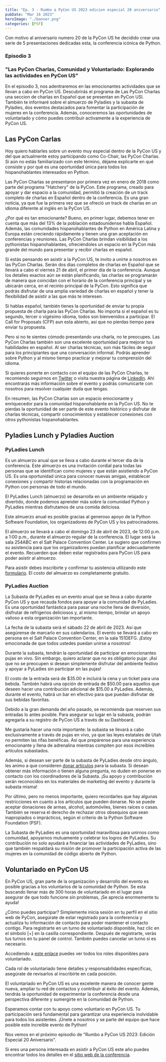 ```yaml
---
title: "Ep. 3 - Rumbo a PyCon US 2023 edicion especial 20 aniversario"
pubDate: "Mar 16 2023"
heroImage: "./banner.png"
categories: [PSF]
---
```


Con motivo al aniversario numero 20 de la PyCon US he decidido crear una serie
de 5 presentaciones dedicadas esta, la conferencia icónica de Python.

### Episodio 3

### "Las PyCon Charlas, Comunidad y Voluntariado: Explorando las actividades en PyCon US"

En el episodio 3, nos adentraremos en las emocionantes actividades que se llevan
a cabo en PyCon US. Descubrirás el programa de Las PyCon Charlas una seccion de
charlas en Español que se presentan en PyCon USl. También te informaré sobre el
almuerzo de Pyladies y la subasta de Pyladies, dos eventos destacados para
fomentar la participación de mujeres en la conferencia. Además, conoceremos las
oportunidades de voluntariado y cómo puedes contribuir activamente a la
experiencia de PyCon US.

## Las PyCon Carlas

Hoy quiero hablarles sobre un evento muy especial dentro de la PyCon US y del
que actualmente estoy participando como Co-Chair, las PyCon Charlas. Si aún no
estás familiarizado con este término, déjame explicarte en qué consiste y por
qué es una oportunidad única para todos los hispanohablantes interesados en
Python.

Las PyCon Charlas se presentaron por primera vez en enero de 2018 como parte del
programa "Hatchery" de la PyCon. Este programa, creado para apoyar y dar espacio
a la comunidad, permitió la creación de un track completo de charlas en Español
dentro de la conferencia. Es una gran noticia, ya que fue la primera vez que se
ofreció un track de charlas en un idioma diferente al inglés en la PyCon US.

¿Por qué es tan emocionante? Bueno, en primer lugar, debemos tener en cuenta que
más del 13% de la población estadounidense habla Español. Además, las
comunidades hispanohablantes de Python en América Latina y Europa están
creciendo rápidamente y tienen una gran aceptación en conferencias y reuniones.
Las PyCon Charlas brindan visibilidad a los pythonistas hispanohablantes,
ofreciéndoles un espacio en la PyCon más grande del mundo para presentar y
recibir charlas en español.

Si estás pensando en asistir a la PyCon US, te invito a unirte a nosotros en las
PyCon Charlas. Serán dos dias completos de charlas en Español que se llevará a
cabo el viernes 21 de abril, el primer día de la conferencia. Aunque los
detalles exactos aún se están planificando, las charlas se programarán de manera
que coincidan con el horario de la conferencia principal y se ubicarán cerca, en
el recinto principal de la PyCon. Esto significa que podrás disfrutar de una
amplia variedad de charlas en español y tener la flexibilidad de asistir a las
que más te interesen.

Si hablas español, también tienes la oportunidad de enviar tu propia propuesta
de charla para las PyCon Charlas. No importa si el español es tu segundo, tercer
o vigésimo idioma, todos son bienvenidos a participar. El Call for Proposals
(CFP) aun esta abierto, así que no pierdas tiempo para enviar tu propuesta.

Pero si no te sientes cómodo presentando una charla, no te preocupes. Las PyCon
Charlas también son una excelente oportunidad para mejorar tus habilidades en
español. Al ser charlas técnicas, son más fáciles de seguir para los
principiantes que una conversación informal. Podrás aprender sobre Python y al
mismo tiempo practicar y mejorar tu comprensión del idioma.

Si quieres ponerte en contacto con el equipo de las PyCon Charlas, te recomiendo
seguirnos en [<u>Twitter</u>](https://twitter.com/pyconcharlas) o visita nuestra
página de [<u>LinkedIn</u>](https://www.linkedin.com/company/pycon-us-charlas/).
Ahí encontrarás más información sobre el evento y podrás comunicarte con
nosotros para resolver cualquier duda que tengas.

En resumen, las PyCon Charlas son un espacio emocionante y enriquecedor para la
comunidad hispanohablante en la PyCon US. No te pierdas la oportunidad de ser
parte de este evento histórico y disfrutar de charlas técnicas, compartir
conocimientos y establecer conexiones con otros pythonistas hispanohablantes.

## Pyladies Lunch y Pyladies Auction

### PyLadies Lunch

Es un almuerzo anual que se lleva a cabo durante el tercer día de la
conferencia. Este almuerzo es una invitación cordial para todas las personas que
se identifican como mujeres y que están asistiendo a PyCon US. Es una
oportunidad única para conocer nuevas amigas, establecer conexiones y compartir
historias relacionadas con la programación en Python con personas de todo el
mundo.

El PyLadies Lunch (almuerzo) se desarrolla en un ambiente relajado y divertido,
donde podemos aprender más sobre la comunidad Python y PyLadies mientras
disfrutamos de una comida deliciosa.

Este almuerzo anual es posible gracias al generoso apoyo de la Python Software
Foundation, los organizadores de PyCon US y los patrocinadores.

El almuerzo se llevará a cabo el domingo 23 de abril de 2023, de 12:00 p.m. a
1:00 p.m., durante el almuerzo regular de la conferencia. El lugar será la sala
254ABC en el Salt Palace Convention Center. Le sugiero que confirmen su
asistencia para que los organizadores puedan planificar adecuadamente el evento.
Recuerden que deben estar registrados para PyCon US para poder asistir al
almuerzo.

Para asistir debes inscribirte y confirmar tu asistencia utilizando este
[<u>formulario</u>](https://docs.google.com/forms/d/1HOFfU7ZqU0iiK-D47g3kWtDqG78DK8GABRooFTWEizM/viewform?edit_requested=true).
El costo del almuerzo es completamente gratuito.

### PyLadies Auction

La Subasta de PyLadies es un evento anual que se lleva a cabo durante PyCon US y
que recauda fondos para apoyar a la comunidad de PyLadies. Es una oportunidad
fantástica para pasar una noche llena de diversión, disfrutar de refrigerios
deliciosos y, al mismo tiempo, brindar un apoyo valioso a esta organización tan
importante.

La fecha de la subasta será el sábado 22 de abril de 2023. Así que asegúrense de
marcarlo en sus calendarios. El evento se llevará a cabo en persona en el Salt
Palace Convention Center, en la sala 151DEFG. ¡Estoy emocionada de que todos
ustedes puedan unirse a nosotros!

Durante la subasta, tendrán la oportunidad de participar en emocionantes pujas
en vivo. Sin embargo, quiero aclarar que no es obligatorio pujar. ¡Así que no se
preocupen si desean simplemente disfrutar del ambiente festivo y apoyar a
PyLadies sin participar en las pujas!

El costo de la entrada será de \$35.00 e incluirá la cena y un ticket para una
bebida. También habrá una opción de entrada de \$50.00 para aquellos que deseen
hacer una contribución adicional de \$15.00 a PyLadies. Además, durante el
evento, habrá un bar en efectivo para que puedan disfrutar de sus bebidas
favoritas.

Debido a la gran demanda del año pasado, se recomienda que reserven sus entradas
lo antes posible. Para asegurar su lugar en la subasta, podrán agregarla a su
registro de PyCon US a través de su Dashboard.

Me gustaría hacer una nota importante: la subasta se llevará a cabo
exclusivamente a través de pujas en vivo, ya que las leyes estatales de Utah no
permiten las rifas benéficas. Así que prepárense para una experiencia
emocionante y llena de adrenalina mientras compiten por esos increíbles
artículos subastados.

Además, si desean ser parte de la subasta de PyLadies desde otro ángulo, les
animo a que consideren
[<u>donar artículos</u>](https://docs.google.com/forms/d/e/1FAIpQLSdn8ICgKD63sfd3jW1-Tpl0CZS7iY8NAwRkGaMTSfBShbA_Fg/viewform)
para la subasta. Si desean obtener más información o tienen alguna pregunta, no
duden en ponerse en contacto con los coordinadores de la Subasta. ¡Su apoyo y
contribución serán reconocidos en los materiales de marketing del evento y
durante la subasta misma!

Por último, pero no menos importante, quiero recordarles que hay algunas
restricciones en cuanto a los artículos que pueden donarse. No se puede aceptar
donaciones de armas, alcohol, automóviles, bienes raíces o casas. También se
reserva el derecho de rechazar otros obsequios que sean inapropiados o
imprácticos, según el criterio de la Python Software Foundation (PSF).

La Subasta de PyLadies es una oportunidad maravillosa para unirnos como
comunidad, apoyarnos mutuamente y celebrar los logros de PyLadies. Su
contribución no solo ayudará a financiar las actividades de PyLadies, sino que
también respaldará su misión de promover la participación activa de las mujeres
en la comunidad de código abierto de Python.

## Voluntariado en PyCon US

En PyCon US, gran parte de la organización y desarrollo del evento es posible
gracias a los voluntarios de la comunidad de Python. Se esta buscando llenar más
de 300 horas de voluntariado en el lugar para asegurar de que todo funcione sin
problemas, ¡Se aprecia enormemente tu ayuda!

¿Cómo puedes participar? Simplemente inicia sesión en tu perfil en el sitio web
de PyCon, asegúrate de estar registrado para la conferencia y actualiza tu
información de contacto para poder mantener el contacto contigo.
Para registrarte en un turno de voluntariado disponible, haz clic en el símbolo
\[+\] en la casilla correspondiente.
Después de registrarte, verás tus turnos en tu panel de control. También puedes
cancelar un turno si es necesario.

Accediendo a
[<u>este enlace</u>](https://us.pycon.org/2023/volunteers/volunteering/) puedes
ver todos los roles disponibles para voluntariado.

Cada rol de voluntariado tiene detalles y responsabilidades específicas,
asegúrate de revisarlos al inscribirte en cada posición.

El voluntariado en PyCon US es una excelente manera de conocer gente nueva,
ampliar tu red de contactos y contribuir al éxito del evento. Además, tendrás la
oportunidad de experimentar la conferencia desde una perspectiva diferente y
sumergirte en la comunidad de Python.

Esperamos contar con tu apoyo como voluntario en PyCon US. Tu participación será
fundamental para garantizar una experiencia inolvidable para todos los
asistentes. ¡Únete a nosotros y se parte del equipo que hace posible este
increíble evento de Python!

Nos vemos en el próximo episodio de "Rumbo a PyCon US 2023: Edición Especial 20
Aniversario".

Si eres una persona interesada en asistir a PyCon US este año puedes encontrar
todos los detalles en el
[<u>sitio web de la conferencia</u>](https://us.pycon.org/2023/).
